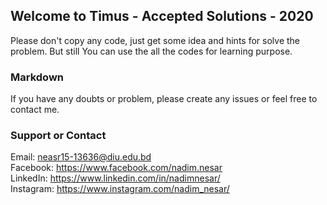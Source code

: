 ## Welcome to Timus - Accepted Solutions - 2020

Please don't copy any code, just get some idea and hints for solve the problem. But still You can use the all the codes for learning purpose.

### Markdown

If you have any doubts or problem, please create any issues or feel free to contact me.

### Support or Contact

Email: neasr15-13636@diu.edu.bd  <br/>
Facebook: https://www.facebook.com/nadim.nesar <br/>
LinkedIn: https://www.linkedin.com/in/nadimnesar/ <br/>
Instagram: https://www.instagram.com/nadim_nesar/
